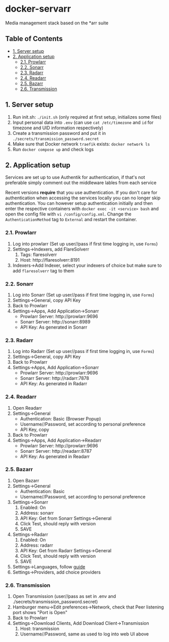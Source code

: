 # docker-servarr <!-- omit from toc -->
Media management stack based on the *arr suite

## Table of Contents <!-- omit from toc -->
- [1. Server setup](#1-server-setup)
- [2. Application setup](#2-application-setup)
  - [2.1. Prowlarr](#21-prowlarr)
  - [2.2. Sonarr](#22-sonarr)
  - [2.3. Radarr](#23-radarr)
  - [2.4. Readarr](#24-readarr)
  - [2.5. Bazarr](#25-bazarr)
  - [2.6. Transmission](#26-transmission)


## 1. Server setup
1. Run init.sh: `./init.sh` (only required at first setup, initializes some files)
1. Input personal data into `.env` (can use `cat /etc/timezone` and `id` for timezone and UID information respectively)
1. Create a transmission password and put it in `./secrets/transmission_password.secret`
1. Make sure that Docker network `traefik` exists: `docker network ls`
1. Run `docker compose up` and check logs

## 2. Application setup
Services are set up to use Authentik for authentication, if that's not preferable simply comment out the middleware lables from each service

Recent versions **require** that you use authentication. If you don't care for authentication when accessing the services locally you can no longer skip authentication. You can however setup authentication initially and then enter the respective containers with `docker exec -it <service> bash` and open the config file with `vi /config/config.xml`. Change the `AuthenticationMethod` tag to `External` and restart the container.

### 2.1. Prowlarr
1. Log into prowlarr (Set up user//pass if first time logging in, use `Forms`)
1. Settings->Indexers, add FlareSolverr
    1. Tags: flaresolverr
    1. Host: http://flaresolverr:8191
1. Indexers->Add Indexer, select your indexers of choice but make sure to add `flaresolverr` tag to them

### 2.2. Sonarr
1. Log into Sonarr (Set up user//pass if first time logging in, use `Forms`)
1. Settings->General, copy API Key
1. Back to Prowlarr
1. Settings->Apps, Add Application->Sonarr
    - Prowlarr Server: http://prowlarr:9696
    - Sonarr Server: http://sonarr:8989
    - API Key: As generated in Sonarr

### 2.3. Radarr
1. Log into Radarr (Set up user//pass if first time logging in, use `Forms`)
1. Settings->General, copy API Key
1. Back to Prowlarr
1. Settings->Apps, Add Application->Sonarr
    - Prowlarr Server: http://prowlarr:9696
    - Sonarr Server: http://radarr:7878
    - API Key: As generated in Radarr

### 2.4. Readarr
1. Open Readarr
1. Settings->General
    - Authentication: Basic (Browser Popup)
    - Username//Password, set according to personal preference
    - API Key, copy
1. Back to Prowlarr
1. Settings->Apps, Add Application->Readarr
    - Prowlarr Server: http://prowlarr:9696
    - Sonarr Server: http://readarr:8787
    - API Key: As generated in Readarr

### 2.5. Bazarr
1. Open Bazarr
1. Settings->General
    - Authentication: Basic
    - Username//Password, set according to personal preference
1. Settings->Sonarr
    1. Enabled: On
    1. Address: sonarr
    1. API Key: Get from Sonarr Settings->General
    1. Click Test, should reply with version
    1. SAVE
1. Settings->Radarr
    1. Enabled: On
    1. Address: radarr
    1. API Key: Get from Radarr Settings->General
    1. Click Test, should reply with version
    1. SAVE
1. Settings->Languages, follow [guide](https://trash-guides.info/Bazarr/Setup-Guide/#languages)
1. Settings->Providers, add choice providers

### 2.6. Transmission
1. Open Transmission (user//pass as set in .env and ./secrets/transmission_password.secret)
1. Hamburger menu->Edit preferences->Network, check that Peer listening port shows "Port is Open"
1. Back to Prowlarr
1. Settings->Download Clients, Add Download Client->Transmission
    1. Host: transmission
    1. Username//Password, same as used to log into web UI above
